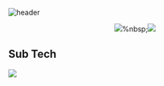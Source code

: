 ![header](https://capsule-render.vercel.app/api?type=slice&height=170&color=1d4e89&section=header&text=JiwooKim&fontSize=60&fontColor=f5fcff&fontAlign=80&fontAlignY=30&rotate=12)

<div align=center>
		
<img src="https://img.shields.io/badge/Java-003796?style=flat-square&logo=Java&logoColor=white"/></a>%nbsp;<img src="https://img.shields.io/badge/Spring%20Boot-6db33f?style=flat-square&logo=Spring&logoColor=white"/></a>

</div>
  

## Sub Tech
<img src="https://img.shields.io/badge/Python-00599C?style=flat-square&logo=Python&logoColor=white"/></a>
